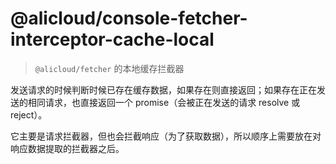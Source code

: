@alicloud/console-fetcher-interceptor-cache-local
===

> `@alicloud/fetcher` 的本地缓存拦截器

发送请求的时候判断时候已存在缓存数据，如果存在则直接返回；如果存在正在发送的相同请求，也直接返回一个 promise（会被正在发送的请求 resolve 或 reject）。

它主要是请求拦截器，但也会拦截响应（为了获取数据），所以顺序上需要放在对响应数据提取的拦截器之后。
